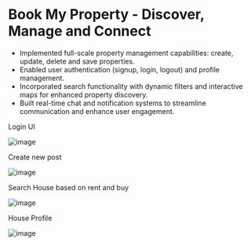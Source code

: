 # Book My Property - Discover, Manage and Connect

- Implemented full-scale property management capabilities: create, update, delete and save properties.
- Enabled user authentication (signup, login, logout) and profile management.
- Incorporated search functionality with dynamic filters and interactive maps for enhanced property discovery.
- Built real-time chat and notification systems to streamline communication and enhance user engagement.

Login UI

![image](https://github.com/user-attachments/assets/5625672d-d1cb-4e4b-a8d5-55909dc47b69)


Create new post

![image](https://github.com/user-attachments/assets/fc41dadd-5836-4a8e-9be1-4a42b79bab81)

Search House based on rent and buy

![image](https://github.com/user-attachments/assets/853da9cb-d486-452c-ad97-82ddf519311a)

House Profile

![image](https://github.com/user-attachments/assets/2b6924b8-6298-40ef-ae2f-63b24ef8d1e8)
